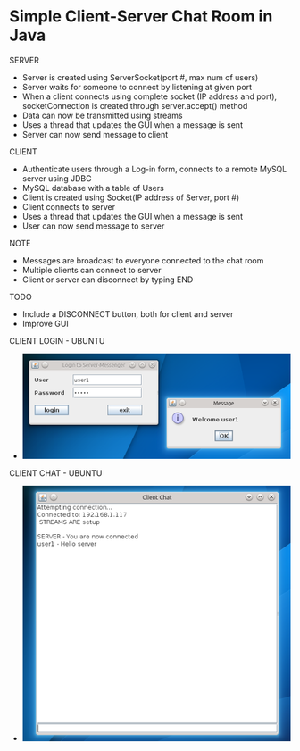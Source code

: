 # Simple Client-Server Chat Room in Java

SERVER
* Server is created using  ServerSocket(port #, max num of users)
* Server waits for someone to connect by listening at given port
* When a client connects using complete socket (IP address and port), socketConnection is created through server.accept() method
* Data can now be transmitted using streams
* Uses a thread that updates the GUI when a message is sent
* Server can now send message to client

CLIENT
* Authenticate users through a Log-in form, connects to a remote MySQL server using JDBC
* MySQL database with a table of Users
* Client is created using Socket(IP address of Server, port #)
* Client connects to server
* Uses a thread that updates the GUI when a message is sent
* User can now send message to server


NOTE
* Messages are broadcast to everyone connected to the chat room
* Multiple clients can connect to server
* Client or server can disconnect by typing END


TODO
* Include a DISCONNECT button, both for client and server
* Improve GUI

CLIENT LOGIN - UBUNTU
* ![client login](https://github.com/lenmorld/Simple-Client-Server-Messenger/blob/master/screens/client-server-chat.jpg "Logo Title Text 1")

CLIENT CHAT - UBUNTU
* ![client chat](https://github.com/lenmorld/Simple-Client-Server-Messenger/blob/master/screens/client-server-chat2.jpg "Logo Title Text 1")



